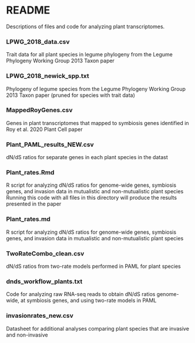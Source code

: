 # README 

Descriptions of files and code for analyzing plant transcriptomes. 

### LPWG_2018_data.csv 
Trait data for all plant species in legume phylogeny from the Legume Phylogeny Working Group 2013 Taxon paper

### LPWG_2018_newick_spp.txt 
Phylogeny of legume species from the Legume Phylogeny Working Group 2013 Taxon paper (pruned for species with trait data) 

### MappedRoyGenes.csv 
Genes in plant transcriptomes that mapped to symbiosis genes identified in Roy et al. 2020 Plant Cell paper

### Plant_PAML_results_NEW.csv 
dN/dS ratios for separate genes in each plant species in the datast 

### Plant_rates.Rmd 
R script for analyzing dN/dS ratios for genome-wide genes, symbiosis genes, and invasion data in mutualistic and non-mutualistic plant species 
Running this code with all files in this directory will produce the results presented in the paper 

### Plant_rates.md 
R script for analyzing dN/dS ratios for genome-wide genes, symbiosis genes, and invasion data in mutualistic and non-mutualistic plant species 

### TwoRateCombo_clean.csv 
dN/dS ratios from two-rate models performed in PAML for plant species 

### dnds_workflow_plants.txt 
Code for analyzing raw RNA-seq reads to obtain dN/dS ratios genome-wide, at symbiosis genes, and using two-rate models in PAML 

### invasionrates_new.csv 
Datasheet for additional analyses comparing plant species that are invasive and non-invasive 
